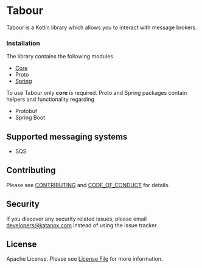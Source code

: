 # Tabour

Tabour is a Kotlin library which allows you to interact with message brokers.

### Installation

The library contains the following modules

- [Core](core/README.md)
- Proto
- [Spring](spring/README.md)

To use Tabour only **core** is required. Proto and Spring packages contain helpers and functionality regarding

- Protobuf
- Spring Boot

## Supported messaging systems

- SQS

## Contributing

Please see [CONTRIBUTING](CONTRIBUTING.md) and [CODE_OF_CONDUCT](CODE_OF_CONDUCT.md) for details.

## Security

If you discover any security related issues, please email developers@katanox.com instead of using the issue tracker.

## License

Apache License. Please see [License File](LICENSE) for more information.
